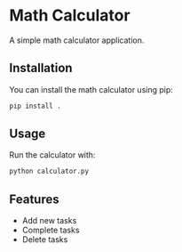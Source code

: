 # Math Calculator

A simple math calculator application.

## Installation

You can install the math calculator using pip:

```bash
pip install .
```

## Usage

Run the calculator with:

```bash
python calculator.py
```

## Features

- Add new tasks
- Complete tasks
- Delete tasks
